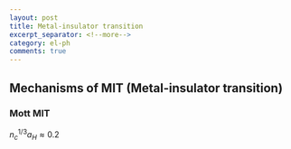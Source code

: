 ```yaml
---
layout: post
title: Metal-insulator transition
excerpt_separator: <!--more-->
category: el-ph
comments: true
---
```


## Mechanisms of MIT (Metal-insulator transition)
### Mott MIT
$n_c^{1/3}a_H\approx0.2$
